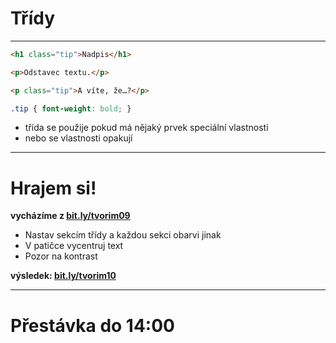<!-- .slide: data-state="c-slide-inter" -->

# Třídy

---

```html
<h1 class="tip">Nadpis</h1>

<p>Odstavec textu.</p>

<p class="tip">A víte, že…?</p>
```
<!-- .element: class="c-text-md " -->

```css
.tip { font-weight: bold; }
```
<!-- .element: class="c-text-md " -->

>>>
* třída se použije pokud má nějaký prvek speciální vlastnosti
* nebo se vlastnosti opakují

---

<!-- .slide: data-state="c-slide-task" -->

# Hrajem si!

**vycházíme z [bit.ly/tvorim09](http://bit.ly/tvorim09)**

* Nastav sekcím třídy a každou sekci obarvi jinak
* V patičce vycentruj text
* Pozor na kontrast

**výsledek: [bit.ly/tvorim10](http://bit.ly/tvorim10)** 
<!-- .element: class="c-text-xs" -->

---

<!-- .slide: data-state="c-slide-break" -->

# Přestávka do 14:00
